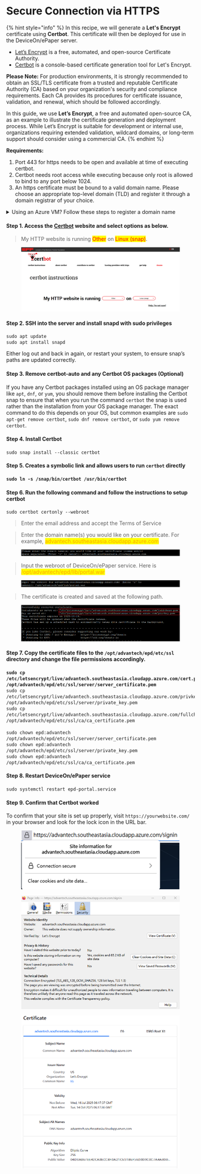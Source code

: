 # Secure Connection via HTTPS

{% hint style="info" %}
In this recipe, we will generate a **Let's Encrypt** certificate using **Certbot**. This certificate will then be deployed for use in the DeviceOn/ePaper server.

* [Let’s Encrypt](https://letsencrypt.org/) is a free, automated, and open-source Certificate Authority.
* [Certbot](https://certbot.eff.org/) is a console-based certificate generation tool for Let's Encrypt.

**Please Note:** For production environments, it is strongly recommended to obtain an SSL/TLS certificate from a trusted and reputable Certificate Authority (CA) based on your organization's security and compliance requirements. Each CA provides its procedures for certificate issuance, validation, and renewal, which should be followed accordingly.

In this guide, we use **Let’s Encrypt**, a free and automated open-source CA, as an example to illustrate the certificate generation and deployment process. While Let’s Encrypt is suitable for development or internal use, organizations requiring extended validation, wildcard domains, or long-term support should consider using a commercial CA.
{% endhint %}

**Requirements:**

1. Port 443 for https needs to be open and available at time of executing certbot.
2. Certbot needs root access while executing because only root is allowed to bind to any port below 1024.
3. An https certificate must be bound to a valid domain name. Please choose an appropriate top-level domain (TLD) and register it through a domain registrar of your choice.

<details>

<summary>Using an Azure VM? Follow these steps to register a domain name</summary>

1. Go to the [Azure Portal](https://portal.azure.com).

2) Navigate to **Virtual Machines** and select your VM.

3. In the **Overview** tab, find:

* **Public IP address**: Click it to open the Public IP resource.
* In the **Public IP address** blade, you’ll see a field named **DNS name** or **DNS name label**.

- If it’s empty, click **Configuration** in the left menu of the Public IP, and set a **DNS name label** (e.g., <mark style="color:orange;">advantech</mark>).

4. Save changes.\
   You will now have a DNS name like:

```
advantech.southeastasia.cloudapp.azure.com
```

<div align="left"><figure><img src="../../.gitbook/assets/image.png" alt=""><figcaption></figcaption></figure></div>

<figure><img src="../../.gitbook/assets/image (455).png" alt=""><figcaption></figcaption></figure>

</details>

#### Step 1. Access the [Certbot](https://certbot.eff.org/instructions?ws=other\&os=snap) website and select options as below.

> My HTTP website is running <mark style="color:red;">Other</mark> on <mark style="color:red;">Linux (snap)</mark>.

<figure><img src="../../.gitbook/assets/image (454).png" alt=""><figcaption></figcaption></figure>

#### Step 2. SSH into the server and install snapd with sudo privileges

```
sudo apt update
sudo apt install snapd
```

Either log out and back in again, or restart your system, to ensure snap’s paths are updated correctly.

#### Step 3. Remove certbot-auto and any Certbot OS packages (Optional)

If you have any Certbot packages installed using an OS package manager like `apt`, `dnf`, or `yum`, you should remove them before installing the Certbot snap to ensure that when you run the command `certbot` the snap is used rather than the installation from your OS package manager. The exact command to do this depends on your OS, but common examples are `sudo apt-get remove certbot`, `sudo dnf remove certbot`, or `sudo yum remove certbot`.

#### Step 4. Install Certbot

```
sudo snap install --classic certbot
```

#### Step 5. Creates a symbolic link and allows users to run `certbot` directly

<pre><code><strong>sudo ln -s /snap/bin/certbot /usr/bin/certbot 
</strong></code></pre>

#### Step 6. Run the following command and follow the instructions to setup certbot

```
sudo certbot certonly --webroot
```

> Enter the email address and accept the Terms of Service

> Enter the domain name(s) you would like on your certificate. For example, <mark style="color:orange;">advantech.southeastasia.cloudapp.azure.com</mark>

<figure><img src="../../.gitbook/assets/圖片 (1).png" alt=""><figcaption></figcaption></figure>

> Input the webroot of DeviceOn/ePaper service. Here is <mark style="color:orange;">/opt/advantech/epd/lib/portal.war</mark>

<figure><img src="../../.gitbook/assets/圖片 (1) (1).png" alt=""><figcaption></figcaption></figure>

> The certificate is created and saved at the following path.

<figure><img src="../../.gitbook/assets/圖片.png" alt=""><figcaption></figcaption></figure>

#### Step 7. Copy the certificate files to the `/opt/advantech/epd/etc/ssl` directory and change the file permissions accordingly.

<pre><code><strong>sudo cp /etc/letsencrypt/live/advantech.southeastasia.cloudapp.azure.com/cert.pem /opt/advantech/epd/etc/ssl/server/server_certificate.pem
</strong>sudo cp /etc/letsencrypt/live/advantech.southeastasia.cloudapp.azure.com/privkey.pem /opt/advantech/epd/etc/ssl/server/private_key.pem
sudo cp /etc/letsencrypt/live/advantech.southeastasia.cloudapp.azure.com/fullchain.pem /opt/advantech/epd/etc/ssl/ca/ca_certificate.pem

sudo chown epd:advantech /opt/advantech/epd/etc/ssl/server/server_certificate.pem
sudo chown epd:advantech /opt/advantech/epd/etc/ssl/server/private_key.pem
sudo chown epd:advantech /opt/advantech/epd/etc/ssl/ca/ca_certificate.pem
</code></pre>

#### Step 8. Restart DeviceOn/ePaper service

```
sudo systemctl restart epd-portal.service
```

#### Step 9. Confirm that Certbot worked

To confirm that your site is set up properly, visit `https://yourwebsite.com/` in your browser and look for the lock icon in the URL bar.

<figure><img src="../../.gitbook/assets/圖片 (3).png" alt=""><figcaption></figcaption></figure>

<figure><img src="../../.gitbook/assets/圖片 (4).png" alt=""><figcaption></figcaption></figure>

<figure><img src="../../.gitbook/assets/圖片 (5).png" alt=""><figcaption></figcaption></figure>
